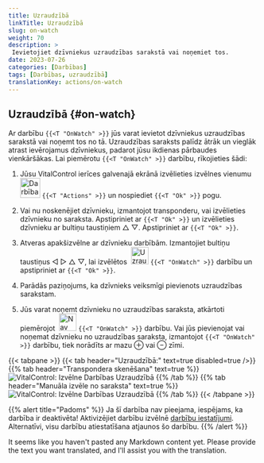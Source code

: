 ```yaml
---
title: Uzraudzībā
linkTitle: Uzraudzībā
slug: on-watch
weight: 70
description: >
 Ievietojiet dzīvniekus uzraudzības sarakstā vai noņemiet tos.
date: 2023-07-26
categories: [Darbības]
tags: [Darbības, uzraudzībā]
translationKey: actions/on-watch
---
```


## Uzraudzībā {#on-watch}

Ar darbību `{{<T "OnWatch" >}}` jūs varat ievietot dzīvniekus uzraudzības sarakstā vai noņemt tos no tā. Uzraudzības saraksts palīdz ātrāk un vieglāk atrast ievērojamus dzīvniekus, padarot jūsu ikdienas pārbaudes vienkāršākas. Lai piemērotu `{{<T "OnWatch" >}}` darbību, rīkojieties šādi:

1. Jūsu VitalControl ierīces galvenajā ekrānā izvēlieties izvēlnes vienumu &nbsp;<img src="/icons/actions.svg" width="40" align="bottom" alt="Darbības" /> `{{<T "Actions" >}}` un nospiediet `{{<T "Ok" >}}` pogu.

2. Vai nu noskenējiet dzīvnieku, izmantojot transponderu, vai izvēlieties dzīvnieku no saraksta. Apstipriniet ar `{{<T "Ok" >}}` un izvēlieties dzīvnieku ar bultiņu taustiņiem △ ▽. Apstipriniet ar `{{<T "Ok" >}}`.

3. Atveras apakšizvēlne ar dzīvnieku darbībām. Izmantojiet bultiņu taustiņus ◁ ▷ △ ▽, lai izvēlētos &nbsp;<img src="/icons/actions/on-watch.svg" width="35" align="bottom" alt="Uzraudzībā" /> `{{<T "OnWatch" >}}` darbību un apstipriniet ar `{{<T "Ok" >}}`.

4. Parādās paziņojums, ka dzīvnieks veiksmīgi pievienots uzraudzības sarakstam.

5. Jūs varat noņemt dzīvnieku no uzraudzības saraksta, atkārtoti piemērojot &nbsp;<img src="/icons/actions/on-watch-minus.svg" width="35" align="bottom" alt="Nav uzraudzībā" /> `{{<T "OnWatch" >}}` darbību. Vai jūs pievienojat vai noņemat dzīvnieku no uzraudzības saraksta, izmantojot `{{<T "OnWatch" >}}` darbību, tiek norādīts ar mazu ⊕ vai ⊖ zīmi.

{{< tabpane >}}
{{< tab header="Uzraudzībā:" text=true disabled=true />}}
{{% tab header="Transpondera skenēšana" text=true %}}
![VitalControl: Izvēlne Darbības Uzraudzībā](../images/onwatch-scan.png "Uzraudzībā")
{{% /tab %}}
{{% tab header="Manuāla izvēle no saraksta" text=true %}}
![VitalControl: Izvēlne Darbības Uzraudzībā](../images/onwatch.png "Uzraudzībā")
{{% /tab %}}
{{< /tabpane >}}

{{% alert title="Padoms" %}}
Ja šī darbība nav pieejama, iespējams, ka darbība ir deaktivēta! Aktivizējiet darbību izvēlnē [darbību iestatījumi](../setting/). Alternatīvi, visu darbību atiestatīšana atjaunos šo darbību.
{{% /alert %}}

It seems like you haven't pasted any Markdown content yet. Please provide the text you want translated, and I'll assist you with the translation.
